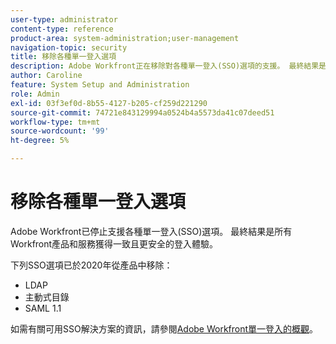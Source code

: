 ```yaml
---
user-type: administrator
content-type: reference
product-area: system-administration;user-management
navigation-topic: security
title: 移除各種單一登入選項
description: Adobe Workfront正在移除對各種單一登入(SSO)選項的支援。 最終結果是所有Workfront產品和服務獲得一致且更安全的登入體驗。
author: Caroline
feature: System Setup and Administration
role: Admin
exl-id: 03f3ef0d-8b55-4127-b205-cf259d221290
source-git-commit: 74721e843129994a0524b4a5573da41c07deed51
workflow-type: tm+mt
source-wordcount: '99'
ht-degree: 5%

---
```


# 移除各種單一登入選項

Adobe Workfront已停止支援各種單一登入(SSO)選項。 最終結果是所有Workfront產品和服務獲得一致且更安全的登入體驗。

下列SSO選項已於2020年從產品中移除：

* LDAP
* 主動式目錄
* SAML 1.1

如需有關可用SSO解決方案的資訊，請參閱[Adobe Workfront單一登入的概觀](../../add-users/single-sign-on/sso-in-workfront.md)。
